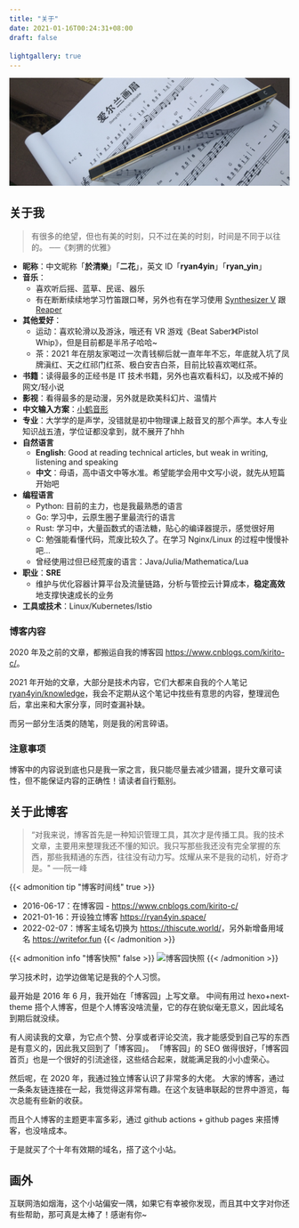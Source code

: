 ```yaml
---
title: "关于"
date: 2021-01-16T00:24:31+08:00
draft: false

lightgallery: true
---
```


![口琴](harmonica.jpg)

## 关于我

>有很多的绝望，但也有美的时刻，只不过在美的时刻，时间是不同于以往的。 ──《刺猬的优雅》

- **昵称**：中文昵称「**於清樂**」「**二花**」，英文 ID「**ryan4yin**」「**ryan_yin**」
- **音乐**：
  - 喜欢听后摇、蓝草、民谣、器乐
  - 有在断断续续地学习竹笛跟口琴，另外也有在学习使用 [Synthesizer V](https://dreamtonics.com/en/synthesizerv/) 跟 [Reaper](https://www.reaper.fm)
- **其他爱好**：
  - 运动：喜欢轮滑以及游泳，哦还有 VR 游戏《Beat Saber》《Pistol Whip》，但是目前都是半吊子哈哈~
  - 茶：2021 年在朋友家喝过一次青钱柳后就一直年年不忘，年底就入坑了凤牌滇红、天之红祁门红茶、极白安吉白茶，目前比较喜欢喝红茶。
- **书籍**：读得最多的正经书是 IT 技术书籍，另外也喜欢看科幻，以及戒不掉的网文/轻小说
- **影视**：看得最多的是动漫，另外就是欧美科幻片、温情片
- **中文输入方案**：[小鹤音形](https://flypy.com/)
- **专业**：大学学的是声学，没错就是初中物理课上敲音叉的那个声学。本人专业知识战五渣，学位证都没拿到，就不展开了hhh
- **自然语言**
  - **English**: Good at reading technical articles, but weak in writing, listening and speaking
  - **中文**：母语，高中语文中等水准。希望能学会用中文写小说，就先从短篇开始吧
- **编程语言**
  - Python: 目前的主力，也是我最熟悉的语言
  - Go: 学习中，云原生圈子里最流行的语言
  - Rust: 学习中，大量函数式的语法糖，贴心的编译器提示，感觉很好用
  - C: 勉强能看懂代码，荒废比较久了。在学习 Nginx/Linux 的过程中慢慢补吧...
  - 曾经使用过但已经荒废的语言：Java/Julia/Mathematica/Lua
- **职业**：**SRE**
  - 维护与优化容器计算平台及流量链路，分析与管控云计算成本，**稳定高效**地支撑快速成长的业务
- **工具或技术**：Linux/Kubernetes/Istio


### 博客内容

2020 年及之前的文章，都搬运自我的博客园 <https://www.cnblogs.com/kirito-c/>。

2021 年开始的文章，大部分是技术内容，它们大都来自我的个人笔记 [ryan4yin/knowledge](https://github.com/ryan4yin/knowledge)，我会不定期从这个笔记中找些有意思的内容，整理润色后，拿出来和大家分享，同时查漏补缺。

而另一部分生活类的随笔，则是我的闲言碎语。


### 注意事项

博客中的内容说到底也只是我一家之言，我只能尽量去减少错漏，提升文章可读性，但不能保证内容的正确性！请读者自行甄别。


## 关于此博客

>“对我来说，博客首先是一种知识管理工具，其次才是传播工具。我的技术文章，主要用来整理我还不懂的知识。我只写那些我还没有完全掌握的东西，那些我精通的东西，往往没有动力写。炫耀从来不是我的动机，好奇才是。"   ──阮一峰


{{< admonition tip "博客时间线" true >}}
- 2016-06-17：在博客园 - <https://www.cnblogs.com/kirito-c/>
- 2021-01-16：开设独立博客 <https://ryan4yin.space/>
- 2022-02-07：博客主域名切换为 <https://thiscute.world/>，另外新增备用域名 <https://writefor.fun>
{{< /admonition >}}

{{< admonition info "博客快照" false >}}
![](/images/about/cnblog-2020-01-21.png "博客园快照")
{{< /admonition >}}

学习技术时，边学边做笔记是我的个人习惯。

最开始是 2016 年 6 月，我开始在「博客园」上写文章。
中间有用过 hexo+next-theme 搭个人博客，但是个人博客没啥流量，它的存在貌似毫无意义，因此域名到期后就没续。

有人阅读我的文章，为它点个赞、分享或者评论交流，我才能感受到自己写的东西是有意义的，因此我又回到了「博客园」。
「博客园」的 SEO 做得很好，「博客园首页」也是一个很好的引流途径，这些结合起来，就能满足我的小小虚荣心。

然后呢，在 2020 年，我通过独立博客认识了非常多的大佬。
大家的博客，通过一条条友链连接在一起，我觉得这非常有趣。在这个友链串联起的世界中游览，每次总能有些新的收获。

而且个人博客的主题更丰富多彩，通过 github actions + github pages 来搭博客，也没啥成本。

于是就买了个十年有效期的域名，搭了这个小站。

## 画外

互联网浩如烟海，这个小站偏安一隅，如果它有幸被你发现，而且其中文字对你还有些帮助，那可真是太棒了！感谢有你~


